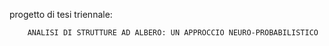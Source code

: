 progetto di tesi triennale:

		ANALISI DI STRUTTURE AD ALBERO: UN APPROCCIO NEURO-PROBABILISTICO		







